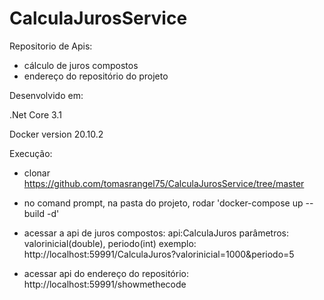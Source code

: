 # CalculaJurosService

Repositorio de Apis:
- cálculo de juros compostos
- endereço do repositório do projeto

Desenvolvido em:

.Net Core 3.1

Docker version 20.10.2

Execução:

- clonar https://github.com/tomasrangel75/CalculaJurosService/tree/master

- no comand prompt, na pasta do projeto, rodar 'docker-compose up --build -d'

- acessar a api de juros compostos:
  api:CalculaJuros
  parâmetros: valorinicial(double), periodo(int)
  exemplo: http://localhost:59991/CalculaJuros?valorinicial=1000&periodo=5
  
- acessar api do endereço do repositório:
  http://localhost:59991/showmethecode
